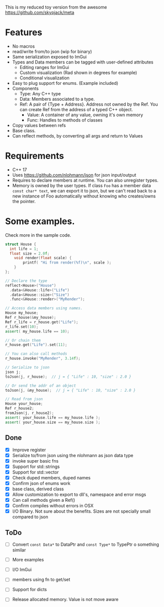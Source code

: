 This is my reduced toy version from the awesome https://github.com/skypjack/meta

# Features
- No macros
- read/write from/to json (wip for binary)
- Same serialization exposed to ImGui
- Types and Data members can be tagged with user-defined attributes
  - Editing ranges for ImGui
  - Custom visualization (Rad shown in degrees for example)
  - Conditional visualization
- Easy to plug support for enums. (Example included)
- Components
  - Type: Any C++ type
  - Data: Members associated to a type.
  - Ref: A pair of {Type + Address}. Address not owned by the Ref.
    You can create Ref from the address of a typed C++ object.
	- Value: A container of any value, owning it's own memory
	- Func: Handles to methods of classes
- Copy values between refs
- Base class.
- Can reflect methods, by converting all args and return to Values

# Requirements
- C++ 17
- Uses https://github.com/nlohmann/json for json input/output
- Requires to declare members at runtime. You can also unregister types.
- Memory is owned by the user types. If class `Foo` has a member data `const char* text`, we can export
  it to json, but we can't read back to a new instance of Foo automatically without knowing who creates/owns 
  the pointer.

# Some examples.
Check more in the sample code.

```cpp
struct House {
  int life = 1;
  float size = 2.0f;
	void render(float scale) {
		printf( "Hi from render(%f)\n", scale );
	}
};

// Declare the type
reflect<House>("House")
  .data<&House::life>("Life")
  .data<&House::size>("Size")
  .func<&House::render>("MyRender");

// Access data members using names.
House my_house;
Ref r_house(&my_house);
Ref r_life = r_house.get("Life");
r_life.set(10);
assert( my_house.life == 10);

// Or chain them 
r_house.get("Life").set(11);

// You can also call methods
r_house.invoke("MyRender", 3.14f);

// Serialize to json
json j;
toJson(j, r_house);  // j = { "Life" : 10, "size" : 2.0 }

// Or send the addr of an object
toJson(j, &my_house);  // j = { "Life" : 10, "size" : 2.0 }

// Read from json
House your_house;
Ref r_house2;
fromJson(j, r_house2);
assert( your_house.life == my_house.life );
assert( your_house.size == my_house.size );

```

## Done

- [x] Improve register
- [x] Serialize to/from json using the nlohmann as json data type
- [x] invoke super basic fns
- [x] Support for std::strings
- [x] Support for std::vector
- [x] Check duped members, duped names
- [x] Confirm json of enums work
- [x] base class, derived class
- [x] Allow customization to export to dll's, namespace and error msgs
- [x] Can call methods given a Ref()
- [x] Confirm compiles without errors in OSX
- [x] I/O Binary. Not sure about the benefits. Sizes are not specially small compared to json

## ToDo

- [ ] Convert `const Data*` to DataPtr and `const Type*` to TypePtr o something similar
- [ ] More examples
- [ ] I/O ImGui
- [ ] members using fn to get/set
- [ ] Support for dicts
- [ ] Release allocated memory. Value is not move aware

